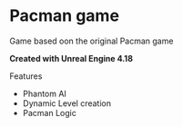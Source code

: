 # Pacman game

Game based oon the original Pacman game 

**Created with Unreal Engine 4.18**

Features
- Phantom AI
- Dynamic Level creation
- Pacman Logic
